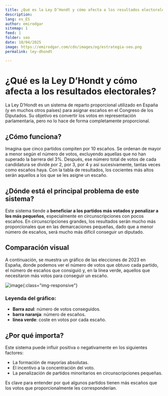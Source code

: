 ```yaml
---
title: ¿Qué es la Ley D’Hondt y cómo afecta a los resultados electorales?
description: 
lang: es_ES
author: emirodgar
sitemap: 1
feed: 1
folder: seo
date: 10/04/2025
image: https://emirodgar.com/cdn/images/og/estrategia-seo.png
permalink: ley-dhondt

---
```


# ¿Qué es la Ley D’Hondt y cómo afecta a los resultados electorales?

La Ley D’Hondt es un sistema de reparto proporcional utilizado en España (y en muchos otros países) para asignar escaños en el Congreso de los Diputados. Su objetivo es convertir los votos en representación parlamentaria, pero no lo hace de forma completamente proporcional.

## ¿Cómo funciona?

Imagina que cinco partidos compiten por 10 escaños. Se ordenan de mayor a menor según el número de votos, excluyendo aquellas que no han superado la barrera del 3%. 
Después, ese número total de votos de cada candidatura se divide por 2, por 3, por 4 y así sucesivamente, tantas veces como escaños haya. Con la tabla de resultados, los cocientes más altos serán aquellos a los que se les asigne un escaño.

## ¿Dónde está el principal problema de este sistema?

Este sistema tiende a **beneficiar a los partidos más votados y penalizar a los más pequeños**, especialmente en circunscripciones con pocos escaños.
En circunscripciones grandes, los resultados serán mucho más proporcionales que en las demarcaciones pequeñas, dado que a menor número de escaños, será mucho más difícil conseguir un diputado.


## Comparación visual

A continuación, se muestra un gráfico de las elecciones de 2023 en España, donde podemos ver el número de votos que obtuvo cada partido, el número de escaños que consiguió y, en la línea verde, aquellos que necesitaron más votos para conseguir un escaño.

![image](https://github.com/user-attachments/assets/cd53707d-d952-42f8-a1ac-17833b4114de){:class="img-responsive"}


### Leyenda del gráfico:

- **Barra azul**: número de votos conseguidos.
- **barra naranja**: número de escaños.
- **línea verde**: coste en votos por cada escaño.

## ¿Por qué importa?

Este sistema puede influir positiva o negativamente en los siguientes factores:

- La formación de mayorías absolutas.
- El incentivo a la concentración del voto.
- La penalización de partidos minoritarios en circunscripciones pequeñas.

Es clave para entender por qué algunos partidos tienen más escaños que los votos que proporcionalmente les corresponderían.

